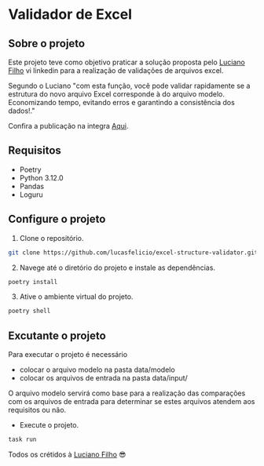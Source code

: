 # Validador de Excel

## Sobre o projeto
Este projeto teve como objetivo praticar a solução proposta pelo [Luciano Filho](https://github.com/lvgalvao) vi linkedin para a realização de validações de arquivos excel.

Segundo o Luciano "com esta função, você pode validar rapidamente se a estrutura do novo arquivo Excel corresponde à do arquivo modelo. Economizando tempo, evitando erros e garantindo a consistência dos dados!."

Confira a publicação na integra [Aqui](https://www.linkedin.com/posts/lucianovasconcelosf_como-validar-excel-activity-7146130884570656768-k-xo?utm_source=share&utm_medium=member_desktop).

## Requisitos

* Poetry 
* Python 3.12.0
* Pandas
* Loguru

## Configure o projeto

1. Clone o repositório.

```bash
git clone https://github.com/lucasfelicio/excel-structure-validator.git
```
2. Navege até o diretório do projeto e instale as dependências.
```bash
poetry install
```
3. Ative o ambiente virtual do projeto. 
```bash
poetry shell
```

## Excutante o projeto

Para executar o projeto é necessário 
* colocar o arquivo modelo na pasta data/modelo
* colocar os arquivos de entrada na pasta data/input/

O arquivo modelo servirá como base para a realização das comparações com os arquivos de entrada para determinar se estes arquivos atendem aos requisitos ou não. 

* Execute o projeto. 
```bash
task run
```

Todos os crétidos à [Luciano Filho](https://github.com/lvgalvao) 😎